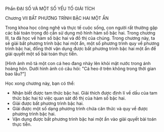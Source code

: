 Phần ĐẠI SỐ VÀ MỘT SỐ YẾU TỐ GIẢI TÍCH

Chương VII BẤT PHƯƠNG TRÌNH BẬC HAI MỘT ẨN

Trong khoa học công nghệ và thực tế cuộc sống, con người rất thường gặp các bài toán trong đó cần sử dụng mô hình hàm số bậc hai. Trong chương III, ta đã học về hàm số bậc hai và đồ thị của chúng. Trong chương này, ta sẽ giải bất phương trình bậc hai một ẩn, một số phương trình quy về phương trình bậc hai, đồng thời vận dụng được bất phương trình bậc hai một ẩn để giải quyết một số bài toán thực tiễn.

[Hình ảnh mô tả một con cá heo đang nhảy lên khỏi mặt nước trong ánh hoàng hôn. Dưới hình ảnh có câu hỏi: "Cá heo ở trên không trong thời gian bao lâu?"]

Học xong chương này, bạn có thể:
- Nhận biết được tam thức bậc hai. Giải thích được định lí về dấu của tam thức bậc hai từ việc quan sát đồ thị của hàm số bậc hai.
- Giải được bất phương trình bậc hai.
- Giải được một số dạng phương trình chứa căn thức và quy về được phương trình bậc hai.
- Vận dụng được bất phương trình bậc hai một ẩn vào giải quyết bài toán thực tiễn.